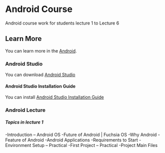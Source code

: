 # Android Course
Android course work for students lecture 1 to Lecture 6

## Learn More

You can learn more in the [Android](https://developer.android.com/).

### Android Studio

You can download [Android Studio](https://developer.android.com/studio)

#### Android Studio Installation Guide
 
You can install [Android Studio Installation Guide](https://developer.android.com/studio/install)


### Android Lecture

##### Topics in lecture 1

-Introduction – Android OS
-Future of Android | Fuchsia OS
-Why Android
-Feature of Android
-Android Applications
-Requirements to Start
-Environment Setup – Practical
-First Project – Practical
-Project Main Files
